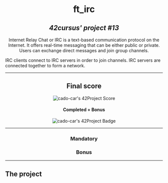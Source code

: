 <h1 align=center>
	<b>ft_irc</b>
</h1>

<h2 align=center>
	 <i>42cursus' project #13</i>
</h2>

<p align=center>
	Internet Relay Chat or IRC is a text-based communication protocol on the Internet. It offers real-time messaging that can be either public or private. Users can exchange direct messages and join group channels.
</p>
<p>
  IRC clients connect to IRC servers in order to join channels. IRC servers are connected together to form a network.
</p>

---
<div align=center>
<h2>
	Final score
</h2>
<img src="" alt="cado-car's 42Project Score"/>
<h4>Completed + Bonus</h4>
<img src="" alt="cado-car's 42Project Badge"/>
</div>

---

<h3 align=center>
Mandatory
</h3>


<h3 align=center>
Bonus
</h3>


---

<h2>
The project
</h2>
